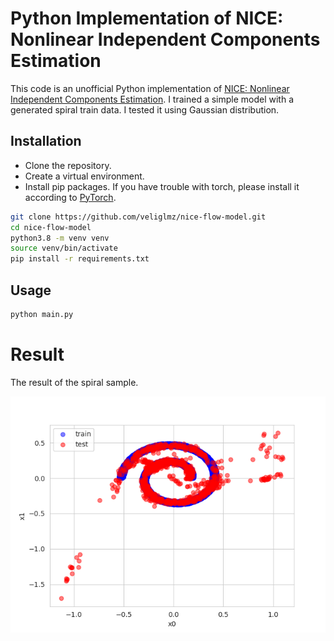 # Python Implementation of NICE: Nonlinear Independent Components Estimation
This code is an unofficial Python implementation of [NICE: Nonlinear Independent Components Estimation](https://arxiv.org/abs/1410.8516). I trained a simple model with a generated spiral train data. I tested it using Gaussian distribution.

## Installation
* Clone the repository.
* Create a virtual environment.
* Install pip packages.
If you have trouble with torch, please install it according to [PyTorch](https://pytorch.org/).

```bash
git clone https://github.com/veliglmz/nice-flow-model.git
cd nice-flow-model
python3.8 -m venv venv
source venv/bin/activate
pip install -r requirements.txt
```

## Usage
```bash
python main.py
```

# Result
The result of the spiral sample.

![](https://github.com/veliglmz/nice-flow-model/blob/main/output.png)
